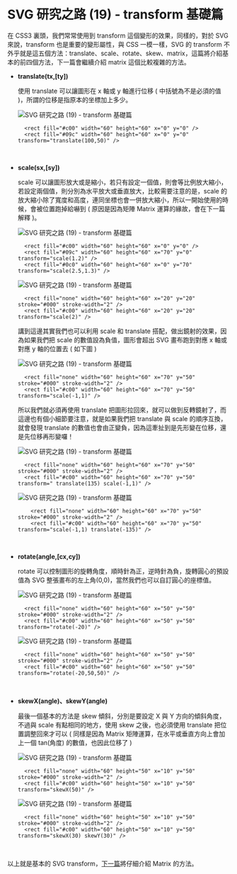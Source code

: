 # SVG 研究之路 (19) - transform 基礎篇  

在 CSS3 裏頭，我們常常使用到 transform 這個變形的效果，同樣的，對於 SVG 來說，transform 也是重要的變形屬性，與 CSS 一模一樣，SVG 的 transform 不外乎就是這五個方法：translate、scale、rotate、skew、matrix，這篇將介紹基本的前四個方法，下一篇會繼續介紹 matrix 這個比較複雜的方法。
	
- **translate(tx,[ty])**

	使用 translate 可以讓圖形在 x 軸或 y 軸進行位移 ( 中括號為不是必須的值 )，所謂的位移是指原本的坐標加上多少。

	![SVG 研究之路 (19) - transform 基礎篇](/img/articles/201409/20140920_1_02.png)

		<rect fill="#c00" width="60" height="60" x="0" y="0" />
		<rect fill="#09c" width="60" height="60" x="0" y="0" transform="translate(100,50)" />

<br/>

- **scale(sx,[sy])**

	scale 可以讓圖形放大或是縮小，若只有設定一個值，則會等比例放大縮小，若設定兩個值，則分別為水平放大或垂直放大，比較需要注意的是，scale 的放大縮小除了寬度和高度，連同坐標也會一併放大縮小，所以一開始使用的時候，會被位置跑掉給嚇到 ( 原因是因為矩陣 Matrix 運算的緣故，會在下一篇解釋 )。

	![SVG 研究之路 (19) - transform 基礎篇](/img/articles/201409/20140920_1_03.png)

		<rect fill="#c00" width="60" height="60" x="0" y="0" />
		<rect fill="#09c" width="60" height="60" x="70" y="0" transform="scale(1.2)" />
		<rect fill="#0c0" width="60" height="60" x="0" y="70" transform="scale(2.5,1.3)" />

	![SVG 研究之路 (19) - transform 基礎篇](/img/articles/201409/20140920_1_04.png)

		<rect fill="none" width="60" height="60" x="20" y="20" stroke="#000" stroke-width="2" />
		<rect fill="#c00" width="60" height="60" x="20" y="20" transform="scale(2)" />

	講到這邊其實我們也可以利用 scale 和 translate 搭配，做出鏡射的效果，因為如果我們把 scale 的數值設為負值，圖形會超出 SVG 畫布跑到對應 x 軸或對應 y 軸的位置去 ( 如下圖 )

	![SVG 研究之路 (19) - transform 基礎篇](/img/articles/201409/20140920_1_05.png)

		<rect fill="none" width="60" height="60" x="70" y="50" stroke="#000" stroke-width="2" />
		<rect fill="#c00" width="60" height="60" x="70" y="50" transform="scale(-1,1)" />

	所以我們就必須再使用 translate 把圖形拉回來，就可以做到反轉鏡射了，而這邊也有個小細節要注意，就是如果我們把 translate 與 scale 的順序互換，就會發現 translate 的數值也會由正變負，因為這牽扯到是先形變在位移，還是先位移再形變囉！

	![SVG 研究之路 (19) - transform 基礎篇](/img/articles/201409/20140920_1_06.png)

		<rect fill="none" width="60" height="60" x="70" y="50" stroke="#000" stroke-width="2" />
		<rect fill="#c00" width="60" height="60" x="70" y="50" transform=" translate(135) scale(-1,1)" />

	![SVG 研究之路 (19) - transform 基礎篇](/img/articles/201409/20140920_1_06.png)

		  <rect fill="none" width="60" height="60" x="70" y="50" stroke="#000" stroke-width="2" />
		  <rect fill="#c00" width="60" height="60" x="70" y="50" transform="scale(-1,1) translate(-135)" />

<br/>

- **rotate(angle,[cx,cy])**

	rotate 可以控制圖形的旋轉角度，順時針為正，逆時針為負，旋轉圓心的預設值為 SVG 整張畫布的左上角(0,0)，當然我們也可以自訂圓心的座標值。

	![SVG 研究之路 (19) - transform 基礎篇](/img/articles/201409/20140920_1_07.png)

		<rect fill="none" width="60" height="60" x="50" y="50" stroke="#000" stroke-width="2" />
		<rect fill="#c00" width="60" height="60" x="50" y="50" transform="rotate(-20)" />

	![SVG 研究之路 (19) - transform 基礎篇](/img/articles/201409/20140920_1_08.png)

		<rect fill="none" width="60" height="60" x="50" y="50" stroke="#000" stroke-width="2" />
		<rect fill="#c00" width="60" height="60" x="50" y="50" transform="rotate(-20,50,50)" />

<br/>

- **skewX(angle)、skewY(angle)**

	最後一個基本的方法是 skew 傾斜，分別是要設定 X 與 Y 方向的傾斜角度，不過與 scale 有點相同的地方，使用 skew 之後，也必須使用 translate 把位置調整回來才可以 ( 同樣是因為 Matrix 矩陣運算，在水平或垂直方向上會加上一個 tan(角度) 的數值，也因此位移了 )

	![SVG 研究之路 (19) - transform 基礎篇](/img/articles/201409/20140920_1_09.png)

		<rect fill="none" width="60" height="50" x="10" y="50" stroke="#000" stroke-width="2" />
		<rect fill="#c00" width="60" height="50" x="10" y="50" transform="skewX(50)" />

	![SVG 研究之路 (19) - transform 基礎篇](/img/articles/201409/20140920_1_10.png)

		<rect fill="none" width="60" height="50" x="10" y="50" stroke="#000" stroke-width="2" />
		<rect fill="#c00" width="60" height="50" x="10" y="50" transform="skewX(30) skewY(30)" />

<br/>

以上就是基本的 SVG transform，[下一篇](http://www.oxxostudio.tw/articles/201409/svg-20-transform-matrix.html)將仔細介紹 Matrix 的方法。

